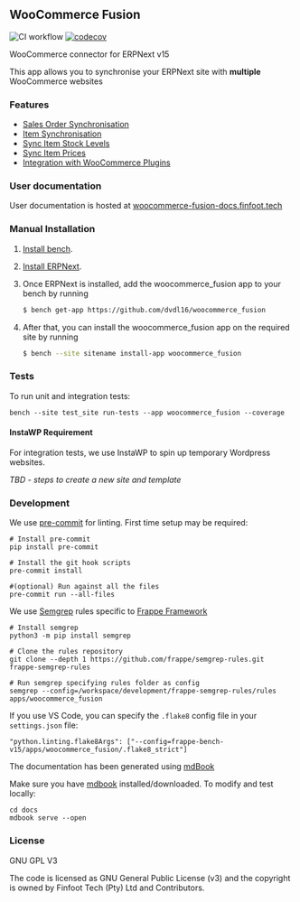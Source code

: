 ## WooCommerce Fusion

![CI workflow](https://github.com/dvdl16/woocommerce_fusion/actions/workflows/ci.yml/badge.svg?branch=version-15)
[![codecov](https://codecov.io/gh/dvdl16/woocommerce_fusion/graph/badge.svg?token=A5OR5QIOUX)](https://codecov.io/gh/dvdl16/woocommerce_fusion)

WooCommerce connector for ERPNext v15

This app allows you to synchronise your ERPNext site with **multiple** WooCommerce websites

### Features

- [Sales Order Synchronisation](https://woocommerce-fusion-docs.finfoot.tech/features/sales-order)
- [Item Synchronisation](https://woocommerce-fusion-docs.finfoot.tech/features/items)
- [Sync Item Stock Levels](https://woocommerce-fusion-docs.finfoot.tech/features/item-stock-levels)
- [Sync Item Prices](https://woocommerce-fusion-docs.finfoot.tech/features/item-prices)
- [Integration with WooCommerce Plugins](https://woocommerce-fusion-docs.finfoot.tech/features/woocommerce-plugins)

### User documentation

User documentation is hosted at [woocommerce-fusion-docs.finfoot.tech](https://woocommerce-fusion-docs.finfoot.tech)

### Manual Installation

1. [Install bench](https://github.com/frappe/bench).
2. [Install ERPNext](https://github.com/frappe/erpnext#installation).
3. Once ERPNext is installed, add the woocommerce_fusion app to your bench by running

	```sh
	$ bench get-app https://github.com/dvdl16/woocommerce_fusion
	```
4. After that, you can install the woocommerce_fusion app on the required site by running
	```sh
	$ bench --site sitename install-app woocommerce_fusion
	```


### Tests

To run unit and integration tests:

```shell
bench --site test_site run-tests --app woocommerce_fusion --coverage
```

#### InstaWP Requirement
For integration tests, we use InstaWP to spin up temporary Wordpress websites.

*TBD - steps to create a new site and template*

### Development

We use [pre-commit](https://pre-commit.com/) for linting. First time setup may be required:
```shell
# Install pre-commit
pip install pre-commit

# Install the git hook scripts
pre-commit install

#(optional) Run against all the files
pre-commit run --all-files
```

We use [Semgrep](https://semgrep.dev/docs/getting-started/) rules specific to [Frappe Framework](https://github.com/frappe/frappe)
```shell
# Install semgrep
python3 -m pip install semgrep

# Clone the rules repository
git clone --depth 1 https://github.com/frappe/semgrep-rules.git frappe-semgrep-rules

# Run semgrep specifying rules folder as config 
semgrep --config=/workspace/development/frappe-semgrep-rules/rules apps/woocommerce_fusion
```

If you use VS Code, you can specify the `.flake8` config file in your `settings.json` file:
```shell
"python.linting.flake8Args": ["--config=frappe-bench-v15/apps/woocommerce_fusion/.flake8_strict"]
```


The documentation has been generated using [mdBook](https://rust-lang.github.io/mdBook/guide/creating.html)

Make sure you have [mdbook](https://rust-lang.github.io/mdBook/guide/installation.html) installed/downloaded. To modify and test locally:
```shell
cd docs
mdbook serve --open
```

### License

GNU GPL V3

The code is licensed as GNU General Public License (v3) and the copyright is owned by Finfoot Tech (Pty) Ltd and Contributors.
